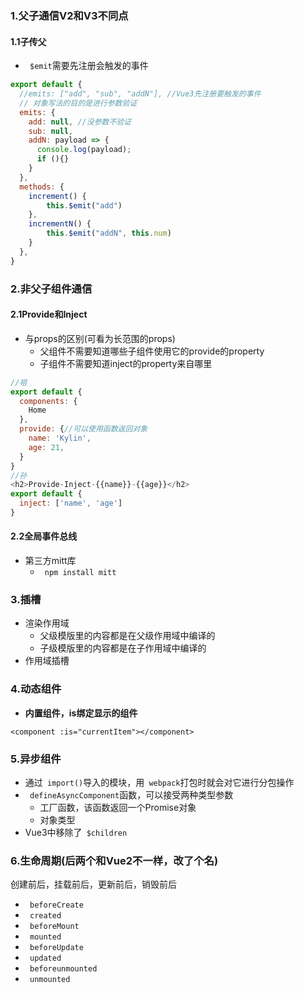 ### 1.父子通信V2和V3不同点

#### 1.1子传父

- ` $emit`需要先注册会触发的事件

```js
export default {
  //emits: ["add", "sub", "addN"], //Vue3先注册要触发的事件
  // 对象写法的目的是进行参数验证
  emits: {
    add: null, //没参数不验证
    sub: null,
    addN: payload => {
      console.log(payload);
      if (){}
    }
  },
  methods: {
    increment() {
    	this.$emit("add")
    },
    incrementN() {
    	this.$emit("addN", this.num)
    }
  },
}
```

### 2.非父子组件通信

#### 2.1Provide和Inject

- 与props的区别(可看为长范围的props)
  - 父组件不需要知道哪些子组件使用它的provide的property
  - 子组件不需要知道inject的property来自哪里

```js
//祖
export default {
  components: { 
    Home 
  },
  provide: {//可以使用函数返回对象
    name: 'Kylin',
    age: 21,
  }
}
//孙
<h2>Provide-Inject-{{name}}-{{age}}</h2>
export default {
  inject: ['name', 'age']
}
```

#### 2.2全局事件总线

- 第三方mitt库
  - ` npm install mitt`

### 3.插槽

- 渲染作用域
  - 父级模版里的内容都是在父级作用域中编译的
  - 子级模版里的内容都是在子作用域中编译的
- 作用域插槽

### 4.动态组件

- **内置组件，is绑定显示的组件**

```
<component :is="currentItem"></component>
```

### 5.异步组件

- 通过` import()`导入的模块，用` webpack`打包时就会对它进行分包操作
- ` defineAsyncComponent`函数，可以接受两种类型参数
  - 工厂函数，该函数返回一个Promise对象
  - 对象类型
- Vue3中移除了` $children`

### 6.生命周期(后两个和Vue2不一样，改了个名)

创建前后，挂载前后，更新前后，销毁前后

- ` beforeCreate`
- ` created`
- ` beforeMount`
- ` mounted`
- ` beforeUpdate`
- ` updated`
- ` beforeunmounted`
- ` unmounted`

